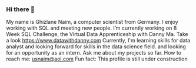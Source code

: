### Hi there 👋
My name is Ghizlane Naim, a computer scientist from Germany. I enjoy working with SQL and meeting new people.
I’m currently working on 8 Week SQL Challenge, the Virtual Data Apprenticeship with Danny Ma. Take a look https://www.datawithdanny.com
 Currently, I'm learning skills for data analyst and looking forward for skills in the data science field.
and looking for an opportunity as an intern.
 Ask me about my projects so far.
How to reach me: usnaim@aol.com
 Fun fact: This profile is still under construction




